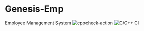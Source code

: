 # Genesis-Emp
Employee Management System
![cppcheck-action](https://github.com/99002663/Genesis-Emp/workflows/cppcheck-action/badge.svg)
![C/C++ CI](https://github.com/99002663/Genesis-Emp/workflows/C/C++%20CI/badge.svg)

